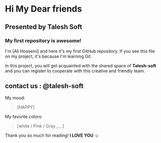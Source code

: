 # Hi My Dear friends

## Presented by **Talesh Soft**

### My first repository is awesome!

I'm [Ali Hosseini] and here it's my first GitHub repository.
If you see this file on my project, it's because I'm learning Git.

In this project, you will get acquainted with the shared space of **Talesh-soft** and you can register to cooperate with this creative and friendly team.

## contact us : **@talesh-soft**

My mood:

> [HAPPY]

My favorite colors:

> [white / Pink / Gray ,....]

Thank you so much for reading! **I LOVE YOU** ☺
